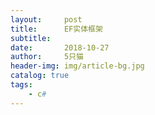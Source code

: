 ```yaml
---
layout:     post
title:      EF实体框架
subtitle:   
date:       2018-10-27
author:     5只猫
header-img: img/article-bg.jpg
catalog: true
tags:
    - c#
---
```


